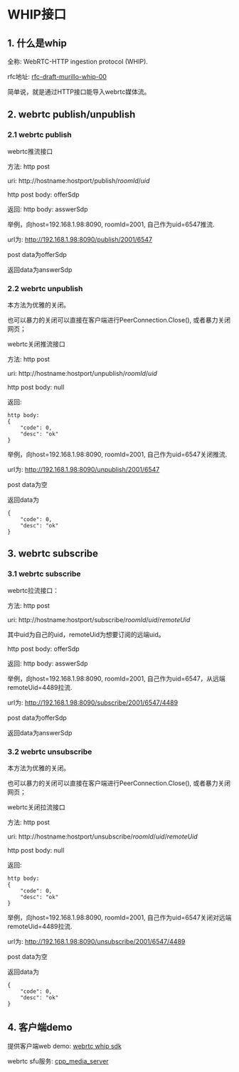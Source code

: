 # WHIP接口

## 1. 什么是whip
全称: WebRTC-HTTP ingestion protocol (WHIP).

rfc地址: [rfc-draft-murillo-whip-00](https://datatracker.ietf.org/doc/html/draft-murillo-whip-00)

简单说，就是通过HTTP接口能导入webrtc媒体流。

## 2. webrtc publish/unpublish
### 2.1 webrtc publish
webrtc推流接口

方法: http post

uri: http://hostname:hostport/publish/*roomId*/*uid*

http post body: offerSdp

返回:
http body: asswerSdp

举例，向host=192.168.1.98:8090, roomId=2001, 自己作为uid=6547推流.

url为: http://192.168.1.98:8090/publish/2001/6547

post data为offerSdp

返回data为answerSdp

### 2.2 webrtc unpublish
本方法为优雅的关闭。

也可以暴力的关闭可以直接在客户端进行PeerConnection.Close(), 或者暴力关闭网页；

webrtc关闭推流接口

方法: http post

uri: http://hostname:hostport/unpublish/*roomId*/*uid*

http post body: null

返回:
```markup
http body: 
{
    "code": 0,
    "desc": "ok"
}
```
举例，向host=192.168.1.98:8090, roomId=2001, 自己作为uid=6547关闭推流.

url为: http://192.168.1.98:8090/unpublish/2001/6547

post data为空

返回data为
```markup
{
    "code": 0,
    "desc": "ok"
}
```
## 3. webrtc subscribe
### 3.1 webrtc subscribe
webrtc拉流接口：

方法: http post

uri: http://hostname:hostport/subscribe/*roomId*/*uid*/*remoteUid*

其中uid为自己的uid，remoteUid为想要订阅的远端uid。

http post body: offerSdp

返回:
http body: asswerSdp

举例，向host=192.168.1.98:8090, roomId=2001, 自己作为uid=6547，从远端remoteUid=4489拉流.

url为: http://192.168.1.98:8090/subscribe/2001/6547/4489

post data为offerSdp

返回data为answerSdp

### 3.2 webrtc unsubscribe
本方法为优雅的关闭。

也可以暴力的关闭可以直接在客户端进行PeerConnection.Close(), 或者暴力关闭网页；

webrtc关闭拉流接口

方法: http post

uri: http://hostname:hostport/unsubscribe/*roomId*/*uid*/*remoteUid*

http post body: null

返回:
```markup
http body: 
{
    "code": 0,
    "desc": "ok"
}
```
举例，向host=192.168.1.98:8090, roomId=2001, 自己作为uid=6547关闭对远端remoteUid=4489拉流.

url为: http://192.168.1.98:8090/unsubscribe/2001/6547/4489

post data为空

返回data为
```markup
{
    "code": 0,
    "desc": "ok"
}
```

## 4. 客户端demo
提供客户端web demo: [webrtc whip sdk](https://github.com/runner365/webrtc-client-sdk/tree/whip)

webrtc sfu服务: [cpp_media_server](https://github.com/runner365/cpp_media_server)